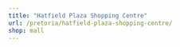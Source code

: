 ```yaml
---
title: "Hatfield Plaza Shopping Centre"
url: /pretoria/hatfield-plaza-shopping-centre/
shop: mall
---
```

